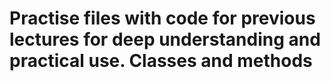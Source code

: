 # Practise files with code for previous lectures for deep understanding and practical use. Classes and methods
